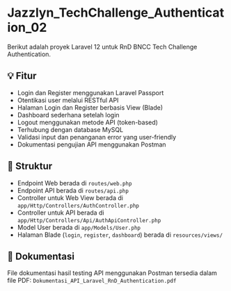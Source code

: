 # Jazzlyn_TechChallenge_Authentication_02

Berikut adalah proyek Laravel 12 untuk RnD BNCC Tech Challenge Authentication.

## 💡 Fitur
- Login dan Register menggunakan Laravel Passport
- Otentikasi user melalui RESTful API
- Halaman Login dan Register berbasis View (Blade)
- Dashboard sederhana setelah login
- Logout menggunakan metode API (token-based)
- Terhubung dengan database MySQL
- Validasi input dan penanganan error yang user-friendly
- Dokumentasi pengujian API menggunakan Postman

## 📂 Struktur
- Endpoint Web berada di `routes/web.php`
- Endpoint API berada di `routes/api.php`
- Controller untuk Web View berada di `app/Http/Controllers/AuthController.php`
- Controller untuk API berada di `app/Http/Controllers/Api/AuthApiController.php`
- Model User berada di `app/Models/User.php`
- Halaman Blade (`login`, `register`, `dashboard`) berada di `resources/views/`

## 📄 Dokumentasi
File dokumentasi hasil testing API menggunakan Postman tersedia dalam file PDF:
`Dokumentasi_API_Laravel_RnD_Authentication.pdf`
